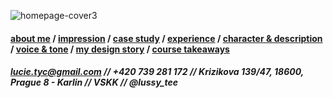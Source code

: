 ![homepage-cover3](https://user-images.githubusercontent.com/79570985/149400720-0b76c629-3590-4888-942f-aab70188fd87.png)

#### [about me](https://lussytea.github.io/english-for-designers/03-aboutness/) / [impression](https://lussytea.github.io/english-for-designers/02-impression/) / [case study](https://lussytea.github.io/english-for-designers/03-aboutness/case-study.html) / [experience](https://lussytea.github.io/english-for-designers/04-experience/) / [character & description](https://lussytea.github.io/english-for-designers/01-character-description/) / [voice & tone](https://lussytea.github.io/english-for-designers/05-voice-tone/) / [my design story](https://lussytea.github.io/english-for-designers/06-storytelling/) / [course takeaways](https://lussytea.github.io/english-for-designers/07-takeaways/)

##### lucie.tyc@gmail.com // +420 739 281 172 // Krizikova 139/47, 18600, Prague 8 - Karlin // VSKK // @lussy_tee
